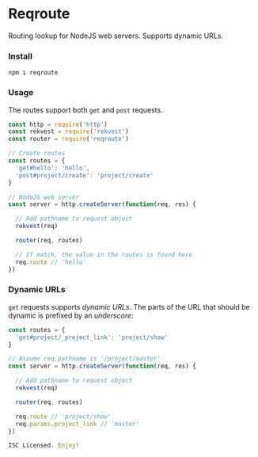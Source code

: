 # Reqroute

Routing lookup for NodeJS web servers. Supports dynamic URLs.

### Install

```
npm i reqroute
```

### Usage

The routes support both `get` and `post` requests.

```js
const http = require('http')
const rekvest = require('rekvest')
const router = require('reqroute')

// Create routes
const routes = {
  'get#hello': 'hello',
  'post#project/create': 'project/create'
}

// NodeJS web server
const server = http.createServer(function(req, res) {

  // Add pathname to request object
  rekvest(req)

  router(req, routes)

  // If match, the value in the routes is found here
  req.route // 'hello'
})
```

### Dynamic URLs

`get` requests supports _dynamic URLs_. The parts of the URL that should be dynamic is prefixed by an _underscore_:

```js
const routes = {
  'get#project/_project_link': 'project/show'
}

// Assume req.pathname is '/project/master'
const server = http.createServer(function(req, res) {

  // Add pathname to request object
  rekvest(req)

  router(req, routes)

  req.route // 'project/show'
  req.params.project_link // 'master'
})

ISC Licensed. Enjoy!

